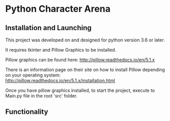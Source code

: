 # Python Character Arena

## Installation and Launching
This project was developed on and designed for python version 3.6 or later.

It requires tkinter and Pillow Graphics to be installed.

Pillow graphics can be found here: http://pillow.readthedocs.io/en/5.1.x

There is an information page on their site on how to install Pillow depending on your operating system: http://pillow.readthedocs.io/en/5.1.x/installation.html

Once you have pillow graphics installed, to start the project, execute to Main.py file in the root 'src' folder.

## Functionality
